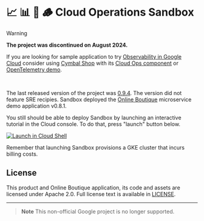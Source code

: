 # 📈 📊 👣 🪵 Cloud Operations Sandbox

> [!WARNING]
> **The project was discontinued on August 2024.**
>
> If you are looking for sample application to try [Observability in Google Cloud](https://cloud.google.com/stackdriver/docs)
> consider using [Cymbal Shop](https://github.com/GoogleCloudPlatform/microservices-demo) with its [Cloud Ops component](https://github.com/GoogleCloudPlatform/microservices-demo/tree/main/kustomize/components/google-cloud-operations)
> or [OpenTelemetry demo](https://github.com/GoogleCloudPlatform/opentelemetry-demo).

<br/>

The last released version of the project was [0.9.4](https://github.com/GoogleCloudPlatform/cloud-ops-sandbox/releases/tag/0.9.4).
The version did not feature SRE recipies.
Sandbox deployed the [Online Boutique](https://github.com/GoogleCloudPlatform/microservices-demo) microservice demo application v0.8.1.

You still should be able to deploy Sandbox by launching an interactive tutorial in the Cloud console.
To do that, press "launch" button below.

[![Launch in Cloud Shell](https://gstatic.com/cloudssh/images/open-btn.svg)](https://console.cloud.google.com/?cloudshell_git_repo=https%3A%2F%2Fgithub.com%2Fgooglecloudplatform%2Fcloud-ops-sandbox&cloudshell_git_branch=0.9.4&cloudshell_tutorial=docs/walkthrough.md)

Remember that launching Sandbox provisions a GKE cluster that incurs billing costs.

## License

This product and Online Boutique application, its code and assets are licensed
under Apache 2.0. Full license text is available in [LICENSE](LICENSE).

---

> **Note**
> This non-official Google project is no longer supported.
